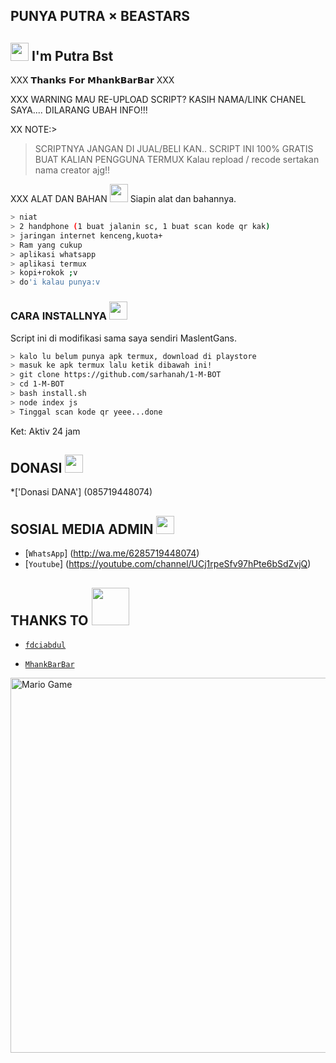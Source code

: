 ## PUNYA PUTRA × BEASTARS
## <img src="https://github.com/TheDudeThatCode/TheDudeThatCode/blob/master/Assets/Hi.gif" width="29px"> I'm Putra Bst


XXX 𝗧𝗵𝗮𝗻𝗸𝘀 𝗙𝗼𝗿 𝗠𝗵𝗮𝗻𝗸𝗕𝗮𝗿𝗕𝗮𝗿 XXX

XXX WARNING
MAU RE-UPLOAD SCRIPT? KASIH NAMA/LINK CHANEL SAYA.... DILARANG UBAH INFO!!!

XX NOTE:> 
>SCRIPTNYA JANGAN DI JUAL/BELI KAN.. SCRIPT INI 100% GRATIS BUAT KALIAN PENGGUNA TERMUX
>Kalau repload / recode sertakan nama creator ajg!!
</div>

XXX ALAT DAN BAHAN <img src="https://github.com/TheDudeThatCode/TheDudeThatCode/blob/master/Assets/Mario_Hello_Big.gif" width="29px">
Siapin alat dan bahannya.
```bash
> niat
> 2 handphone (1 buat jalanin sc, 1 buat scan kode qr kak)
> jaringan internet kenceng,kuota+
> Ram yang cukup
> aplikasi whatsapp
> aplikasi termux
> kopi+rokok ;v
> do'i kalau punya:v
```

### CARA INSTALLNYA  <img src="https://github.com/TheDudeThatCode/TheDudeThatCode/blob/master/Assets/hmm.gif" width="29px">
Script ini di modifikasi sama saya sendiri MaslentGans.
```bash
> kalo lu belum punya apk termux, download di playstore
> masuk ke apk termux lalu ketik dibawah ini!
> git clone https://github.com/sarhanah/1-M-BOT
> cd 1-M-BOT
> bash install.sh
> node index js
> Tinggal scan kode qr yeee...done
```


Ket: Aktiv 24 jam

## DONASI <img src="https://github.com/TheDudeThatCode/TheDudeThatCode/blob/master/Assets/coin.gif" width="29px">
*['Donasi DANA'] (085719448074) <PUTRA>

## SOSIAL MEDIA ADMIN <img src="https://github.com/TheDudeThatCode/TheDudeThatCode/blob/master/Assets/powerup.gif" width="29px">
* [`WhatsApp`] (http://wa.me/6285719448074)
* [`Youtube`]  (https://youtube.com/channel/UCj1rpeSfv97hPte6bSdZvjQ)

## THANKS TO <img src="https://github.com/TheDudeThatCode/TheDudeThatCode/blob/master/Assets/Handshake.gif" width="60px">

* [`fdciabdul`](https://github.com/fdciabdul/termux-whatsapp-bot)

* [`MhankBarBar`](https://github.com/MhankBarBar/whatsapp-bot)
<img src="https://github.com/TheDudeThatCode/TheDudeThatCode/blob/master/Assets/Mario_Gameplay.gif" alt="Mario Game" width="600" />


